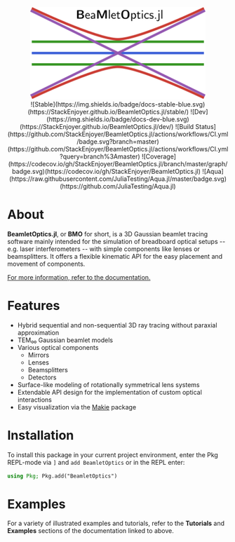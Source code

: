 <div align="center">
  <picture>
    <source media="(prefers-color-scheme: dark)" srcset="./docs/src/assets/logo-dark.svg">
    <source media="(prefers-color-scheme: light)" srcset="./docs/src/assets/logo.svg">
    <img src="./docs/src/assets/logo.svg" alt="BeamletOptics.jl logo" width="400">
  </picture>
</div>

<div align="center">
  ![Stable](https://img.shields.io/badge/docs-stable-blue.svg)(https://StackEnjoyer.github.io/BeamletOptics.jl/stable/)
  ![Dev](https://img.shields.io/badge/docs-dev-blue.svg)(https://StackEnjoyer.github.io/BeamletOptics.jl/dev/)
  ![Build Status](https://github.com/StackEnjoyer/BeamletOptics.jl/actions/workflows/CI.yml/badge.svg?branch=master)(https://github.com/StackEnjoyer/BeamletOptics.jl/actions/workflows/CI.yml?query=branch%3Amaster)
  ![Coverage](https://codecov.io/gh/StackEnjoyer/BeamletOptics.jl/branch/master/graph/badge.svg)(https://codecov.io/gh/StackEnjoyer/BeamletOptics.jl)
  ![Aqua](https://raw.githubusercontent.com/JuliaTesting/Aqua.jl/master/badge.svg)(https://github.com/JuliaTesting/Aqua.jl)
</div>

# About

**BeamletOptics.jl**, or **BMO** for short, is a 3D Gaussian beamlet tracing software mainly intended for the simulation of breadboard optical setups -- e.g. laser interferometers -- with simple components like lenses or beamsplitters. It offers a flexible kinematic API for the easy placement and movement of components.

[For more information, refer to the documentation.](https://StackEnjoyer.github.io/BeamletOptics.jl/stable/)

# Features

- Hybrid sequential and non-sequential 3D ray tracing without paraxial approximation
- TEM₀₀ Gaussian beamlet models
- Various optical components
    - Mirrors
    - Lenses
    - Beamsplitters
    - Detectors
- Surface-like modeling of rotationally symmetrical lens systems
- Extendable API design for the implementation of custom optical interactions
- Easy visualization via the [Makie](https://github.com/MakieOrg/Makie.jl) package

# Installation

To install this package in your current project environment, enter the Pkg REPL-mode via `]` and `add BeamletOptics` or in the REPL enter:

```julia
using Pkg; Pkg.add("BeamletOptics")
```

# Examples

For a variety of illustrated examples and tutorials, refer to the **Tutorials** and **Examples** sections of the documentation linked to above.